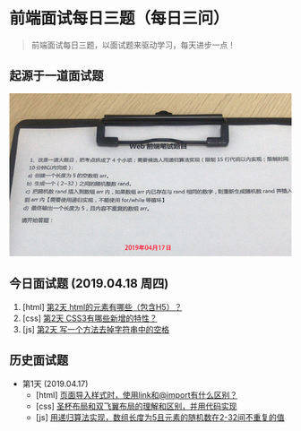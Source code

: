 # 前端面试每日三题（每日三问）

> 前端面试每日三题，以面试题来驱动学习，每天进步一点！

## 起源于一道面试题
![起源图](resource/images/begin.jpg)

## 今日面试题 (2019.04.18 周四)
1. [html] [第2天 html的元素有哪些（包含H5）？](https://github.com/haizhilin2013/interview/issues/4)
2. [css] [第2天 CSS3有哪些新增的特性？](https://github.com/haizhilin2013/interview/issues/5)
3. [js] [第2天 写一个方法去掉字符串中的空格](https://github.com/haizhilin2013/interview/issues/6)

## 历史面试题
- 第1天 (2019.04.17)
    - [html] [页面导入样式时，使用link和@import有什么区别？](https://github.com/haizhilin2013/interview/issues/1)
    - [css] [圣杯布局和双飞翼布局的理解和区别，并用代码实现](https://github.com/haizhilin2013/interview/issues/2)
    - [js] [用递归算法实现，数组长度为5且元素的随机数在2-32间不重复的值](https://github.com/haizhilin2013/interview/issues/3)




